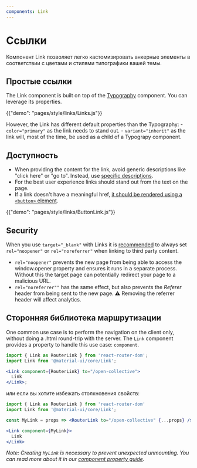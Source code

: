 ```yaml
---
components: Link
---
```


# Ссылки

<p class="description">Компонент Link позволяет легко кастомизировать анкерные элементы в соответствии с цветами и стилями типографики вашей темы.</p>

## Простые ссылки

The Link component is built on top of the [Typography](/api/typography/) component. You can leverage its properties.

{{"demo": "pages/style/links/Links.js"}}

However, the Link has different default properties than the Typography: - `color="primary"` as the link needs to stand out. - `variant="inherit"` as the link will, most of the time, be used as a child of a Typograpy component.

## Доступность

- When providing the content for the link, avoid generic descriptions like "click here" or "go to". Instead, use [specific descriptions](https://developers.google.com/web/tools/lighthouse/audits/descriptive-link-text).
- For the best user experience links should stand out from the text on the page.
- If a link doesn't have a meaningful href, [it should be rendered using a `<button>` element](https://github.com/evcohen/eslint-plugin-jsx-a11y/blob/master/docs/rules/anchor-is-valid.md).

{{"demo": "pages/style/links/ButtonLink.js"}}

## Security

When you use `target="_blank"` with Links it is [recommended](https://developers.google.com/web/tools/lighthouse/audits/noopener) to always set `rel="noopener"` or `rel="noreferrer"` when linking to third party content.

- `rel="noopener"` prevents the new page from being able to access the window.opener property and ensures it runs in a separate process. Without this the target page can potentially redirect your page to a malicious URL.
- `rel="noreferrer""` has the same effect, but also prevents the _Referer_ header from being sent to the new page. ⚠️ Removing the referrer header will affect analytics.

## Сторонняя библиотека маршрутизации

One common use case is to perform the navigation on the client only, without doing a .html round-trip with the server. The `Link` component provides a property to handle this use case: `component`.

```jsx
import { Link as RouterLink } from 'react-router-dom';
import Link from '@material-ui/core/Link';

<Link component={RouterLink} to="/open-collective">
  Link
</Link>;
```

или если вы хотите избежать столкновения свойств:

```jsx
import { Link as RouterLink } from 'react-router-dom'
import Link from '@material-ui/core/Link';

const MyLink = props => <RouterLink to="/open-collective" {...props} />

<Link component={MyLink}>
  Link
</Link>
```

_Note: Creating `MyLink` is necessary to prevent unexpected unmounting. You can read more about it in our [component property guide](/guides/composition/#component-property)._
